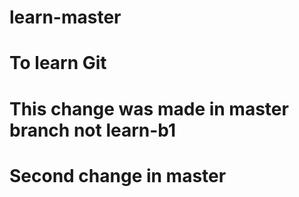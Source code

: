 # learn-master
# To learn Git
# This change was made in master branch not learn-b1
# Second change in master
